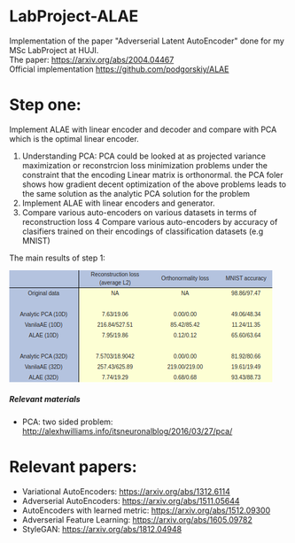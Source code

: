 # LabProject-ALAE
Implementation of the paper "Adverserial Latent AutoEncoder" done for my MSc LabProject at HUJI. \
The paper: https://arxiv.org/abs/2004.04467 \
Official implementation https://github.com/podgorskiy/ALAE

# Step one:
Implement ALAE with linear encoder and decoder and compare with PCA which is the optimal linear encoder. 
1. Understanding PCA: PCA could be looked at as projected variance maximization 
    or reconstrcion loss minimization problems under the constraint that the encoding Linear
    matrix is orthonormal.
    the PCA foler shows how gradient decent optimization of the above problems leads to the 
    same solution as the analytic PCA solution for the problem
2. Implement ALAE with linear encoders and generator.
3. Compare various auto-encoders on various datasets in terms of reconstruction loss
4  Compare various auto-encoders by accuracy of clasifiers trained on their encodings 
    of classification datasets (e.g MNIST)
   
The main results of step 1:

![alt text](assets/Mnist-trainig.png)

##### Relevant materials #####
- PCA: two sided problem: http://alexhwilliams.info/itsneuronalblog/2016/03/27/pca/

# Relevant papers:
- Variational AutoEncoders: https://arxiv.org/abs/1312.6114
- Adverserial AutoEncoders: https://arxiv.org/abs/1511.05644
- AutoEncoders with learned metric: https://arxiv.org/abs/1512.09300
- Adverserial Feature Learning: https://arxiv.org/abs/1605.09782
- StyleGAN: https://arxiv.org/abs/1812.04948
